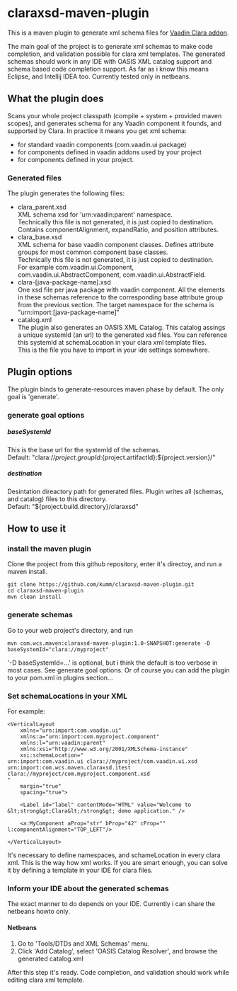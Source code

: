 # claraxsd-maven-plugin

This is a maven plugin to generate xml schema files for [Vaadin Clara addon](https://vaadin.com/directory#addon/clara:vaadin).

The main goal of the project is to generate xml schemas to make code completion, and validation possible for clara xml templates. The generated schemas should work in any IDE with OASIS XML catalog support and schema based code completion support. As far as i know this means Eclipse, and Intellij IDEA too. Currently tested only in netbeans.

## What the plugin does

Scans your whole project classpath (compile + system + provided maven scopes), and generates schema for any Vaadin component it founds, and supported by Clara.
In practice it means you get xml schema: 

- for standard vaadin components (com.vaadin.ui package)
- for components defined in vaadin addons used by your project
- for components defined in your project.

### Generated files

The plugin generates the following files:

- clara_parent.xsd  
XML schema xsd for 'urn:vaadin:parent' namespace.  
Technically this file is not generated, it is just copied to destination.  
Contains componentAlignment, expandRatio, and position attributes.  
- clara_base.xsd  
XML schema for base vaadin component classes. Defines attribute groups for most common component base classes.  
Technically this file is not generated, it is just copied to destination.  
For example com.vaadin.ui.Component, com.vaadin.ui.AbstractComponent, com.vaadin.ui.AbstractField.
- clara-[java-package-name].xsd  
One xsd file per java package with vaadin component. 
All the elements in these schemas reference to the corresponding base attribute group from the previous section. 
The target namespace for the schema is "urn:import:[java-package-name]"
- catalog.xml  
The plugin also generates an OASIS XML Catalog. 
This catalog assings a unique systemId (an url) to the generated xsd files. You can reference this systemId at schemaLocation in your clara xml template files.  
This is the file you have to import in your ide settings somewhere.

## Plugin options

The plugin binds to generate-resources maven phase by default. The only goal is 'generate'.

### generate goal options

##### baseSystemId

This is the base url for the systemId of the schemas.  
Default: "clara://${project.groupId}:${project.artifactId}:${project.version}/"

##### destination

Desintation direactory path for generated files. Plugin writes all (schemas, and catalog) files to this directory.  
Default: "${project.build.directory}/claraxsd"

## How to use it

### install the maven plugin
Clone the project from this github repository, enter it's directoy, and run a maven install.
```
git clone https://github.com/kumm/claraxsd-maven-plugin.git
cd claraxsd-maven-plugin
mvn clean install
```

### generate schemas

Go to your web project's directory, and run 
```
mvn com.wcs.maven:claraxsd-maven-plugin:1.0-SNAPSHOT:generate -D baseSystemId="clara://myproject"
```
'-D baseSystemId=...' is optional, but i think the default is too verbose in most cases. See generate goal options.
Or of course you can add the plugin to your pom.xml in plugins section...

### Set schemaLocations in your XML

For example:
```
<VerticalLayout
    xmlns="urn:import:com.vaadin.ui"
    xmlns:a="urn:import:com.myproject.component"
    xmlns:l="urn:vaadin:parent"
    xmlns:xsi="http://www.w3.org/2001/XMLSchema-instance"
    xsi:schemaLocation="
urn:import:com.vaadin.ui clara://myproject/com.vaadin.ui.xsd
urn:import:com.wcs.maven.claraxsd.itest clara://myproject/com.myproject.component.xsd
"
    margin="true"
    spacing="true">

    <Label id="label" contentMode="HTML" value="Welcome to &lt;strong&gt;Clara&lt;/strong&gt; demo application." />

    <a:MyComponent aProp="str" bProp="42" cProp="" l:componentAlignment="TOP_LEFT"/>

</VerticalLayout>
```

It's necessary to define namespaces, and schameLocation in every clara xml. This is the way how xml works. If you are smart enough, you can solve it by defining a template in your IDE for clara files.

### Inform your IDE about the generated schemas

The exact manner to do depends on your IDE. Currently i can share the netbeans howto only.

#### Netbeans

1. Go to 'Tools/DTDs and XML Schemas' menu.
2. Click 'Add Catalog', select 'OASIS Catalog Resolver', and browse the generated catalog.xml

After this step it's ready. Code completion, and validation should work while editing clara xml template.
